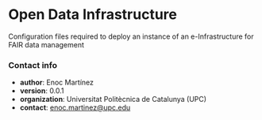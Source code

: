 # Open Data Infrastructure #
Configuration files required to deploy an instance of an e-Infrastructure for FAIR data management


### Contact info ###

* **author**: Enoc Martínez  
* **version**: 0.0.1
* **organization**: Universitat Politècnica de Catalunya (UPC)  
* **contact**: enoc.martinez@upc.edu  

